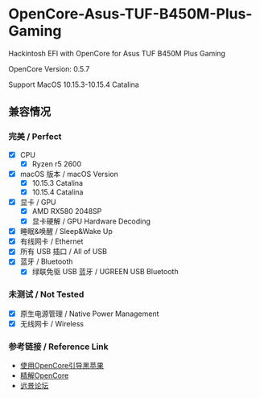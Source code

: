 # OpenCore-Asus-TUF-B450M-Plus-Gaming
Hackintosh EFI with OpenCore for Asus TUF B450M Plus Gaming

OpenCore Version: 0.5.7

Support MacOS 10.15.3-10.15.4 Catalina

## 兼容情况

### 完美 / Perfect

- [x] CPU
    - [x] Ryzen r5 2600
- [x] macOS 版本 / macOS Version
    - [x] 10.15.3 Catalina
    - [x] 10.15.4 Catalina
- [x] 显卡 / GPU
    - [x] AMD RX580 2048SP
    - [x] 显卡硬解 / GPU Hardware Decoding
- [x] 睡眠&唤醒 / Sleep&Wake Up
- [x] 有线网卡 / Ethernet
- [x] 所有 USB 插口 / All of USB
- [x] 蓝牙 /  Bluetooth
	 -  [x]  绿联免驱 USB 蓝牙 / UGREEN USB Bluetooth

### 未测试 / Not Tested
- [x] 原生电源管理 / Native Power Management
- [x] 无线网卡 / Wireless

### 参考链接 / Reference Link
- [使用OpenCore引导黑苹果](https://blog.xjn819.com/?p=543)
- [精解OpenCore](https://blog.daliansky.net/OpenCore-BootLoader.html)
- [远景论坛](https://bbs.pcbeta.com)
